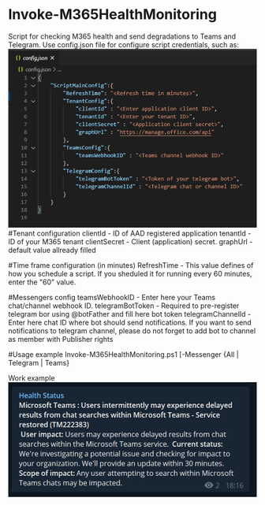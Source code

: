 # Invoke-M365HealthMonitoring
Script for checking M365 health and send degradations to Teams and Telegram.
Use config.json file for configure script credentials, such as:
![Telegram_Example](/images/Readme_image_2.png)  
#Tenant configuration
clientId - ID of AAD registered application
tenantId - ID of your M365 tenant
clientSecret  - Client (application) secret.
graphUrl - default value allready filled

#Time frame configuration (in minutes)
RefreshTime - This value defines of how you schedule a script. If you sheduled it for running every 60 minutes, enter the "60" value.

#Messengers config
teamsWebhookID - Enter here your Teams chat/channel webhook ID. 
telegramBotToken - Required to pre-register telegram bor using @botFather and fill here bot token
telegramChannelId - Enter here chat ID where bot should send notifications. If you want to send notifications to telegram channel, please do not forget to add bot to channel as member with Publisher rights

#Usage example
Invoke-M365HealthMonitoring.ps1 [-Messenger {All | Telegram | Teams}

Work example  
[![Telegram_Example](/images/Readme_image_1.png)](https://t.me/M365_Health)
